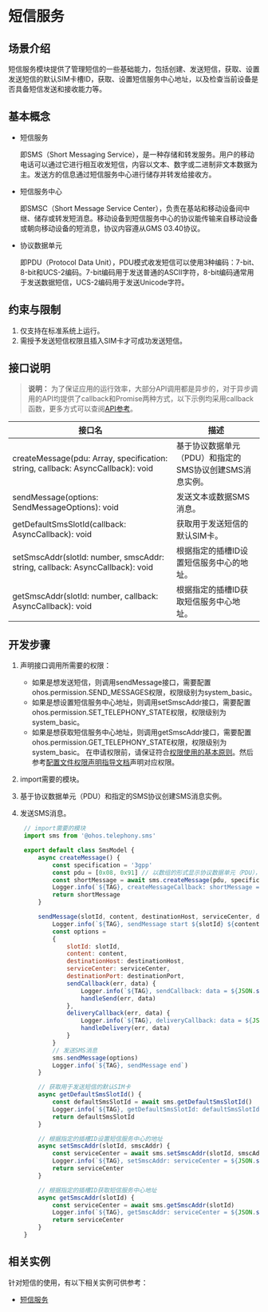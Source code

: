# 短信服务

## 场景介绍

短信服务模块提供了管理短信的一些基础能力，包括创建、发送短信，获取、设置发送短信的默认SIM卡槽ID，获取、设置短信服务中心地址，以及检查当前设备是否具备短信发送和接收能力等。

## 基本概念

- 短信服务

  即SMS（Short Messaging Service），是一种存储和转发服务。用户的移动电话可以通过它进行相互收发短信，内容以文本、数字或二进制非文本数据为主。发送方的信息通过短信服务中心进行储存并转发给接收方。

- 短信服务中心

  即SMSC（Short Message Service Center），负责在基站和移动设备间中继、储存或转发短消息。移动设备到短信服务中心的协议能传输来自移动设备或朝向移动设备的短消息，协议内容遵从GMS 03.40协议。

- 协议数据单元

  即PDU（Protocol Data Unit），PDU模式收发短信可以使用3种编码：7-bit、8-bit和UCS-2编码。7-bit编码用于发送普通的ASCII字符，8-bit编码通常用于发送数据短信，UCS-2编码用于发送Unicode字符。

## 约束与限制

1. 仅支持在标准系统上运行。
2. 需授予发送短信权限且插入SIM卡才可成功发送短信。


## 接口说明

> **说明：**
> 为了保证应用的运行效率，大部分API调用都是异步的，对于异步调用的API均提供了callback和Promise两种方式，以下示例均采用callback函数，更多方式可以查阅[API参考](../reference/apis/js-apis-sms.md)。

| 接口名                                                       | 描述                                                    |
| ------------------------------------------------------------ | ------------------------------------------------------- |
| createMessage(pdu: Array<number>, specification: string, callback: AsyncCallback<ShortMessage>): void | 基于协议数据单元（PDU）和指定的SMS协议创建SMS消息实例。 |
| sendMessage(options: SendMessageOptions): void               | 发送文本或数据SMS消息。                                                      |
| getDefaultSmsSlotId(callback: AsyncCallback<number>): void   | 获取用于发送短信的默认SIM卡。                                                |
| setSmscAddr(slotId: number, smscAddr: string, callback: AsyncCallback<void>): void | 根据指定的插槽ID设置短信服务中心的地址。                |
| getSmscAddr(slotId: number, callback: AsyncCallback<string>): void | 根据指定的插槽ID获取短信服务中心地址。                                  |


## 开发步骤

1. 声明接口调用所需要的权限：
   - 如果是想发送短信，则调用sendMessage接口，需要配置ohos.permission.SEND_MESSAGES权限，权限级别为system_basic。
   - 如果是想设置短信服务中心地址，则调用setSmscAddr接口，需要配置ohos.permission.SET_TELEPHONY_STATE权限，权限级别为system_basic。
   - 如果是想获取短信服务中心地址，则调用getSmscAddr接口，需要配置ohos.permission.GET_TELEPHONY_STATE权限，权限级别为system_basic。
   在申请权限前，请保证符合[权限使用的基本原则](../security/accesstoken-overview.md#权限使用的基本原则)。然后参考[配置文件权限声明指导文档](../security/accesstoken-guidelines.md#配置文件权限声明)声明对应权限。

2. import需要的模块。

3. 基于协议数据单元（PDU）和指定的SMS协议创建SMS消息实例。

4. 发送SMS消息。

   ```js
    // import需要的模块
    import sms from '@ohos.telephony.sms'
   
    export default class SmsModel {
        async createMessage() {
            const specification = '3gpp'
            const pdu = [0x08, 0x91] // 以数组的形式显示协议数据单元（PDU），类型为number
            const shortMessage = await sms.createMessage(pdu, specification)
            Logger.info(`${TAG}, createMessageCallback: shortMessage = ${JSON.stringify(shortMessage)}`)
            return shortMessage
        }
   
        sendMessage(slotId, content, destinationHost, serviceCenter, destinationPort, handleSend, handleDelivery) {
            Logger.info(`${TAG}, sendMessage start ${slotId} ${content} ${destinationHost} ${serviceCenter} ${destinationPort}`)
            const options =
            {
                slotId: slotId,
                content: content,
                destinationHost: destinationHost,
                serviceCenter: serviceCenter,
                destinationPort: destinationPort,
                sendCallback(err, data) {
                    Logger.info(`${TAG}, sendCallback: data = ${JSON.stringify(data)} err = ${JSON.stringify(err)}`)
                    handleSend(err, data)
                },
                deliveryCallback(err, data) {
                    Logger.info(`${TAG}, deliveryCallback: data = ${JSON.stringify(data)} err = ${JSON.stringify(err)}`)
                    handleDelivery(err, data)
                }
            }
            // 发送SMS消息
            sms.sendMessage(options)
            Logger.info(`${TAG}, sendMessage end`)
        }
   
        // 获取用于发送短信的默认SIM卡
        async getDefaultSmsSlotId() {
            const defaultSmsSlotId = await sms.getDefaultSmsSlotId()
            Logger.info(`${TAG}, getDefaultSmsSlotId: defaultSmsSlotId = ${defaultSmsSlotId}`)
            return defaultSmsSlotId
        }
   
        // 根据指定的插槽ID设置短信服务中心的地址
        async setSmscAddr(slotId, smscAddr) {
            const serviceCenter = await sms.setSmscAddr(slotId, smscAddr)
            Logger.info(`${TAG}, setSmscAddr: serviceCenter = ${JSON.stringify(serviceCenter)}`)
            return serviceCenter
        }
   
        // 根据指定的插槽ID获取短信服务中心地址
        async getSmscAddr(slotId) {
            const serviceCenter = await sms.getSmscAddr(slotId)
            Logger.info(`${TAG}, getSmscAddr: serviceCenter = ${JSON.stringify(serviceCenter)}`)
            return serviceCenter
        }
    }
   ```


## 相关实例

针对短信的使用，有以下相关实例可供参考：
- [短信服务](https://gitee.com/openharmony/applications_app_samples/tree/master/Telephony/Message)
